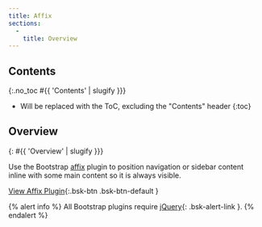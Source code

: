 ```yaml
---
title: Affix
sections:
  -
    title: Overview
---
```


## Contents
{:.no_toc #{{ 'Contents' | slugify }}}

* Will be replaced with the ToC, excluding the "Contents" header
{:toc}

## Overview
{: #{{ 'Overview' | slugify }}}

Use the Bootstrap [affix](http://getbootstrap.com/javascript/#affix) plugin to position navigation or sidebar content
inline with some main content so it is always visible.

[View Affix Plugin](http://getbootstrap.com/javascript/#affix){:.bsk-btn .bsk-btn-default }

{% alert info %}
All Bootstrap plugins require [jQuery](https://jquery.com){: .bsk-alert-link }.
{% endalert %}
